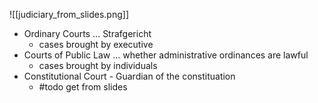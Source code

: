 ![[judiciary_from_slides.png]]

- Ordinary Courts ... Strafgericht
	- cases brought by executive
- Courts of Public Law ... whether administrative ordinances are lawful
	- cases brought by individuals
- Constitutional Court - Guardian of the constituation
	- #todo get from slides